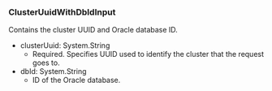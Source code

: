 ### ClusterUuidWithDbIdInput
Contains the cluster UUID and Oracle database ID.

- clusterUuid: System.String
  - Required. Specifies UUID used to identify the cluster that the request goes to.
- dbId: System.String
  - ID of the Oracle database.
